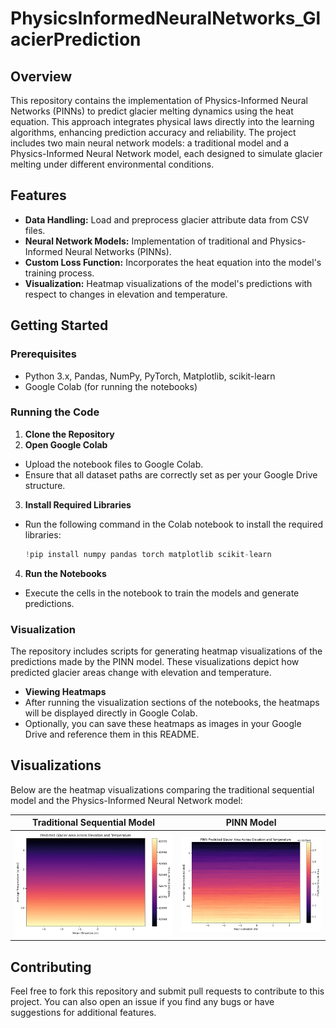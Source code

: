 # PhysicsInformedNeuralNetworks_GlacierPrediction

## Overview
This repository contains the implementation of Physics-Informed Neural Networks (PINNs) to predict glacier melting dynamics using the heat equation. This approach integrates physical laws directly into the learning algorithms, enhancing prediction accuracy and reliability. The project includes two main neural network models: a traditional model and a Physics-Informed Neural Network model, each designed to simulate glacier melting under different environmental conditions.

## Features
- **Data Handling:** Load and preprocess glacier attribute data from CSV files.
- **Neural Network Models:** Implementation of traditional and Physics-Informed Neural Networks (PINNs).
- **Custom Loss Function:** Incorporates the heat equation into the model's training process.
- **Visualization:** Heatmap visualizations of the model's predictions with respect to changes in elevation and temperature.

## Getting Started

### Prerequisites
- Python 3.x, Pandas, NumPy, PyTorch, Matplotlib, scikit-learn
- Google Colab (for running the notebooks)

### Running the Code
1. **Clone the Repository**
2. **Open Google Colab**
- Upload the notebook files to Google Colab.
- Ensure that all dataset paths are correctly set as per your Google Drive structure.

3. **Install Required Libraries**
- Run the following command in the Colab notebook to install the required libraries:
  ```python
  !pip install numpy pandas torch matplotlib scikit-learn
  ```

4. **Run the Notebooks**
- Execute the cells in the notebook to train the models and generate predictions.

### Visualization
The repository includes scripts for generating heatmap visualizations of the predictions made by the PINN model. These visualizations depict how predicted glacier areas change with elevation and temperature.

- **Viewing Heatmaps**
- After running the visualization sections of the notebooks, the heatmaps will be displayed directly in Google Colab.
- Optionally, you can save these heatmaps as images in your Google Drive and reference them in this README.

## Visualizations
Below are the heatmap visualizations comparing the traditional sequential model and the Physics-Informed Neural Network model:

| Traditional Sequential Model | PINN Model |
|------------------------------|------------|
| ![Traditional Model Heatmap](Visualizations/Sequentialheat.png) | ![PINN Model Heatmap](Visualizations/PINNheat.png) |



## Contributing
Feel free to fork this repository and submit pull requests to contribute to this project. You can also open an issue if you find any bugs or have suggestions for additional features.
